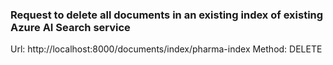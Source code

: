 ### Request to delete all documents in an existing index of existing Azure AI Search service

Url: http://localhost:8000/documents/index/pharma-index
Method: DELETE